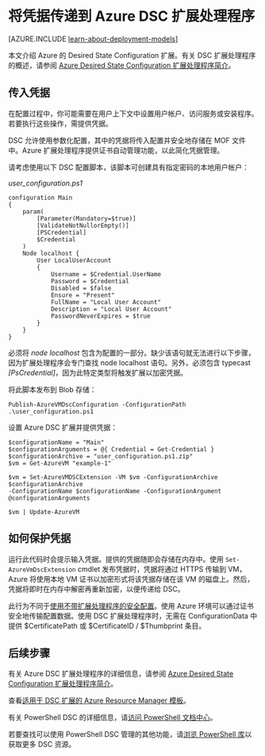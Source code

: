 <properties
   pageTitle="使用 DSC 将凭据传递到 Azure | Azure"
   description="概述如何使用 PowerShell Desired State Configuration 安全地将凭据传递给 Azure 虚拟机"
   services="virtual-machines-windows"
   documentationCenter=""
   authors="zjalexander"
   manager="timlt"
   editor=""
   tags="azure-service-management,azure-resource-manager"
   keywords=""/>  


<tags
   ms.service="virtual-machines-windows"
   ms.devlang="na"
   ms.topic="article"
   ms.tgt_pltfrm="vm-windows"
   ms.workload="na"
   ms.date="09/15/2016"
   wacn.date="12/26/2016"
   ms.author="zachal"/>

# 将凭据传递到 Azure DSC 扩展处理程序 #

[AZURE.INCLUDE [learn-about-deployment-models](../../includes/learn-about-deployment-models-both-include.md)]

本文介绍 Azure 的 Desired State Configuration 扩展。有关 DSC 扩展处理程序的概述，请参阅 [Azure Desired State Configuration 扩展处理程序简介](/documentation/articles/virtual-machines-windows-extensions-dsc-overview/)。


## 传入凭据
在配置过程中，你可能需要在用户上下文中设置用户帐户、访问服务或安装程序。若要执行这些操作，需提供凭据。

DSC 允许使用参数化配置，其中的凭据将传入配置并安全地存储在 MOF 文件中。Azure 扩展处理程序提供证书自动管理功能，以此简化凭据管理。

请考虑使用以下 DSC 配置脚本，该脚本可创建具有指定密码的本地用户帐户：

*user\_configuration.ps1*

	configuration Main
	{
	    param(
	        [Parameter(Mandatory=$true)]
	        [ValidateNotNullorEmpty()]
	        [PSCredential]
	        $Credential
	    )    
	    Node localhost {       
	        User LocalUserAccount
	        {
	            Username = $Credential.UserName
	            Password = $Credential
	            Disabled = $false
	            Ensure = "Present"
	            FullName = "Local User Account"
	            Description = "Local User Account"
	            PasswordNeverExpires = $true
	        } 
	    }  
	} 

必须将 *node localhost* 包含为配置的一部分。缺少该语句就无法进行以下步骤，因为扩展处理程序会专门查找 node localhost 语句。另外，必须包含 typecast *[PsCredential]*，因为此特定类型将触发扩展以加密凭据。

将此脚本发布到 Blob 存储：

`Publish-AzureVMDscConfiguration -ConfigurationPath .\user_configuration.ps1`

设置 Azure DSC 扩展并提供凭据：


	$configurationName = "Main"
	$configurationArguments = @{ Credential = Get-Credential }
	$configurationArchive = "user_configuration.ps1.zip"
	$vm = Get-AzureVM "example-1"
 
	$vm = Set-AzureVMDSCExtension -VM $vm -ConfigurationArchive $configurationArchive 
	-ConfigurationName $configurationName -ConfigurationArgument @configurationArguments
 
	$vm | Update-AzureVM

## 如何保护凭据
运行此代码时会提示输入凭据。提供的凭据随即会存储在内存中。使用 `Set-AzureVmDscExtension` cmdlet 发布凭据时，凭据将通过 HTTPS 传输到 VM，Azure 将使用本地 VM 证书以加密形式将该凭据存储在该 VM 的磁盘上。然后，凭据将即时在内存中解密再重新加密，以便传递给 DSC。

此行为不同于[使用不带扩展处理程序的安全配置](https://msdn.microsoft.com/powershell/dsc/securemof)。使用 Azure 环境可以通过证书安全地传输配置数据。使用 DSC 扩展处理程序时，无需在 ConfigurationData 中提供 $CertificatePath 或 $CertificateID / $Thumbprint 条目。


## 后续步骤 ##

有关 Azure DSC 扩展处理程序的详细信息，请参阅 [Azure Desired State Configuration 扩展处理程序简介](/documentation/articles/virtual-machines-windows-extensions-dsc-overview/)。

查看[适用于 DSC 扩展的 Azure Resource Manager 模板](/documentation/articles/virtual-machines-windows-extensions-dsc-template/)。

有关 PowerShell DSC 的详细信息，请[访问 PowerShell 文档中心](https://msdn.microsoft.com/powershell/dsc/overview)。

若要查找可以使用 PowerShell DSC 管理的其他功能，请[浏览 PowerShell 库](https://www.powershellgallery.com/packages?q=DscResource&x=0&y=0)以获取更多 DSC 资源。

<!---HONumber=Mooncake_Quality_Review_1215_2016-->